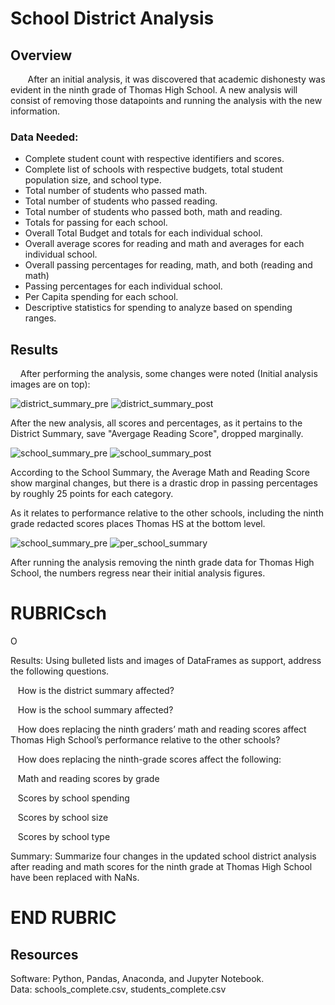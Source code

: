 # School District Analysis

## Overview

&nbsp;&nbsp;&nbsp;&nbsp;&nbsp;&nbsp;  After an initial analysis, it was discovered that academic dishonesty was evident in the ninth grade of Thomas High School.  A new analysis will consist of removing those datapoints and running the analysis with the new information.

### Data Needed:

* Complete student count with respective identifiers and scores.
* Complete list of schools with respective budgets, total student population size, and school type.
* Total number of students who passed math.
* Total number of students who passed reading.
* Total number of students who passed both, math and reading.
* Totals for passing for each school.
* Overall Total Budget and totals for each individual school.
* Overall average scores for reading and math and averages for each individual school.
* Overall passing percentages for reading, math, and both (reading and math)
* Passing percentages for each individual school.
* Per Capita spending for each school.
* Descriptive statistics for spending to analyze based on spending ranges.


## Results

&nbsp;&nbsp;&nbsp;  After performing the analysis, some changes were noted (Initial analysis images are on top):

![district_summary_pre](https://user-images.githubusercontent.com/108758105/186308885-f46765db-25fe-4ffd-8cc4-563e9181274a.png) ![district_summary_post](https://user-images.githubusercontent.com/108758105/186308977-c6293593-046c-470d-8903-9eb8d96c5fee.png)

After the new analysis, all scores and percentages, as it pertains to the District Summary, save "Avergage Reading Score", dropped marginally.


![school_summary_pre](https://user-images.githubusercontent.com/108758105/186309338-bf36d82d-a1a6-4d1a-9779-aa7fa75dd2f7.png) ![school_summary_post](https://user-images.githubusercontent.com/108758105/186309369-1d23675f-3569-4e41-9ce6-357e58ef94f5.png)

According to the School Summary, the Average Math and Reading Score show marginal changes, but there is a drastic drop in passing percentages by roughly 25 points for each category.

As it relates to performance relative to the other schools, including the ninth grade redacted scores places Thomas HS at the bottom level.


![school_summary_pre](https://user-images.githubusercontent.com/108758105/186309338-bf36d82d-a1a6-4d1a-9779-aa7fa75dd2f7.png) ![per_school_summary](https://user-images.githubusercontent.com/108758105/186311657-339f3fd8-16d2-48e3-99c1-360c30429f5a.png) 

After running the analysis removing the ninth grade data for Thomas High School, the numbers regress near their initial analysis figures.



# RUBRICsch


O

Results: Using bulleted lists and images of DataFrames as support, address the following questions.

&nbsp;&nbsp;&nbsp;How is the district summary affected?

&nbsp;&nbsp;&nbsp;How is the school summary affected?

&nbsp;&nbsp;&nbsp;How does replacing the ninth graders’ math and reading scores affect Thomas High School’s performance relative to the other schools?

&nbsp;&nbsp;&nbsp;How does replacing the ninth-grade scores affect the following:

&nbsp;&nbsp;&nbsp;Math and reading scores by grade

&nbsp;&nbsp;&nbsp;Scores by school spending

&nbsp;&nbsp;&nbsp;Scores by school size

&nbsp;&nbsp;&nbsp;Scores by school type

Summary: Summarize four changes in the updated school district analysis after reading and math scores for the ninth grade at Thomas High School have been replaced with NaNs.


# END RUBRIC


## Resources
Software: Python, Pandas, Anaconda, and Jupyter Notebook.\
Data: schools_complete.csv, students_complete.csv
